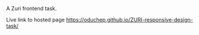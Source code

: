 A Zuri frontend task.

Live link to hosted page
https://oduchep.github.io/ZURI-responsive-design-task/
